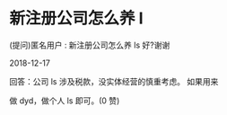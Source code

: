 # 新注册公司怎么养 l

(提问)匿名用户 : 新注册公司怎么养 ls 好?谢谢

2018-12-17

回答：公司 ls 涉及税款，没实体经营的慎重考虑。 如果用来

做 dyd，做个人 ls 即可。(0 赞)